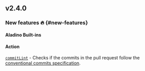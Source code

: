 ## v2.4.0

### New features :fire: {#new-features}

#### Aladino Built-ins

#### Action

[`commitLint`](/guides/built-ins#commitlint) - Checks if the commits in the pull request follow the [conventional commits specification](https://www.conventionalcommits.org/en/v1.0.0/).
